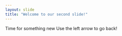 ```yaml
---
layout: slide
title: "Welcome to our second slide!"
---
```

Time for something new
Use the left arrow to go back!
